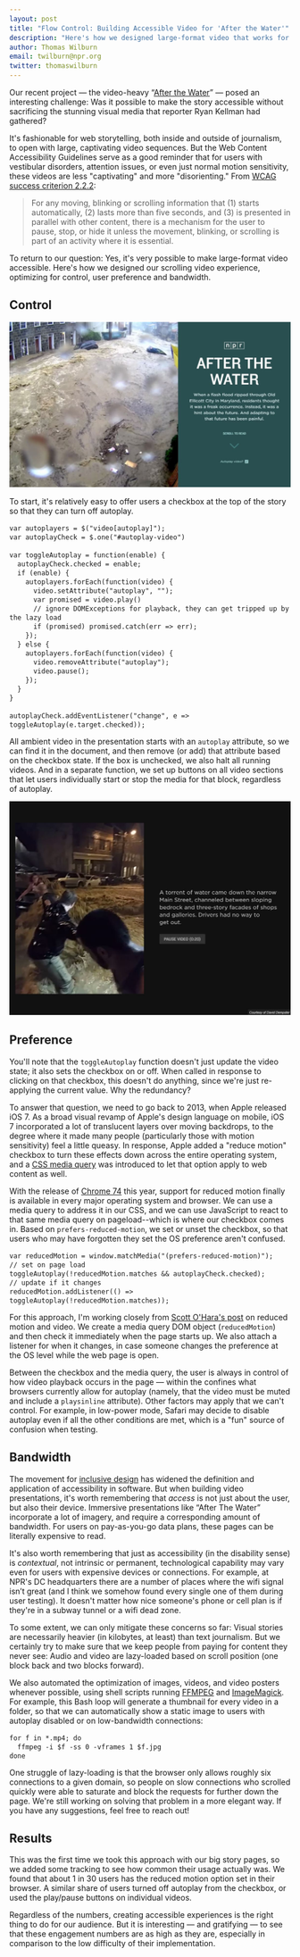 ```yaml
---
layout: post
title: "Flow Control: Building Accessible Video for 'After the Water'"
description: "Here's how we designed large-format video that works for all users"
author: Thomas Wilburn
email: twilburn@npr.org
twitter: thomaswilburn
---
```


Our recent project — the video-heavy “[After the Water](https://apps.npr.org/ellicott-city/)” — posed an interesting challenge: Was it possible to make the story accessible without sacrificing the stunning visual media that reporter Ryan Kellman had gathered?

It's fashionable for web storytelling, both inside and outside of journalism, to open with large, captivating video sequences. But the Web Content Accessibility Guidelines serve as a good reminder that for users with vestibular disorders, attention issues, or even just normal motion sensitivity, these videos are less "captivating" and more "disorienting." From [WCAG success criterion 2.2.2](https://www.w3.org/TR/WCAG21/#pause-stop-hide):

> For any moving, blinking or scrolling information that (1) starts automatically, (2) lasts more than five seconds, and (3) is presented in parallel with other content, there is a mechanism for the user to pause, stop, or hide it unless the movement, blinking, or scrolling is part of an activity where it is essential.

To return to our question: Yes, it's very possible to make large-format video accessible. Here's how we designed our scrolling video experience, optimizing for control, user preference and bandwidth.

## Control

![The opening screen for the story](/img/posts/2019-11-19-flow-control/ellicott-intro-desktop.jpg)

To start, it's relatively easy to offer users a checkbox at the top of the story so that they can turn off autoplay. 

```
var autoplayers = $("video[autoplay]");
var autoplayCheck = $.one("#autoplay-video")

var toggleAutoplay = function(enable) {
  autoplayCheck.checked = enable;
  if (enable) {
    autoplayers.forEach(function(video) {
      video.setAttribute("autoplay", "");
      var promised = video.play()
      // ignore DOMExceptions for playback, they can get tripped up by the lazy load
      if (promised) promised.catch(err => err);
    });
  } else {
    autoplayers.forEach(function(video) {
      video.removeAttribute("autoplay");
      video.pause();
    });
  }
}

autoplayCheck.addEventListener("change", e => toggleAutoplay(e.target.checked));
```

All ambient video in the presentation starts with an `autoplay` attribute, so we can find it in the document, and then remove (or add) that attribute based on the checkbox state. If the box is unchecked, we also halt all running videos. And in a separate function, we set up buttons on all video sections that let users individually start or stop the media for that block, regardless of autoplay.

![Pause button accompanying a video block](/img/posts/2019-11-19-flow-control/ellicott-pause-button.jpg)

## Preference

You'll note that the `toggleAutoplay` function doesn't just update the video state; it also sets the checkbox on or off. When called in response to clicking on that checkbox, this doesn't do anything, since we're just re-applying the current value. Why the redundancy?

To answer that question, we need to go back to 2013, when Apple released  iOS 7. As a broad visual revamp of Apple's design language on mobile, iOS 7 incorporated a lot of translucent layers over moving backdrops, to the degree where it made many people (particularly those with motion sensitivity) feel a little queasy. In response, Apple added a "reduce motion" checkbox to turn these effects down across the entire operating system, and a [CSS media query](https://webkit.org/blog/7551/responsive-design-for-motion/) was introduced to let that option apply to web content as well.

With the release of [Chrome 74](https://developers.google.com/web/updates/2019/03/prefers-reduced-motion) this year, support for reduced motion finally is available in every major operating system and browser. We can use a media query to address it in our CSS, and we can use JavaScript to react to that same media query on pageload--which is where our checkbox comes in. Based on `prefers-reduced-motion`, we set or unset the checkbox, so that users who may have forgotten they set the OS preference aren't confused.

```
var reducedMotion = window.matchMedia("(prefers-reduced-motion)");
// set on page load
toggleAutoplay(!reducedMotion.matches && autoplayCheck.checked);
// update if it changes
reducedMotion.addListener(() => toggleAutoplay(!reducedMotion.matches));
```

For this approach, I'm working closely from [Scott O'Hara's post](https://www.scottohara.me/note/2019/07/12/reduced-motion-video.html) on reduced motion and video. We create a media query DOM object (`reducedMotion`) and then check it immediately when the page starts up. We also attach a listener for when it changes, in case someone changes the preference at the OS level while the web page is open.

Between the checkbox and the media query, the user is always in control of how video playback occurs in the page — within the confines what browsers currently allow for autoplay (namely, that the video must be muted and include a `playsinline` attribute). Other factors may apply that we can't control. For example, in low-power mode, Safari may decide to disable autoplay even if all the other conditions are met, which is a "fun" source of confusion when testing.

## Bandwidth

The movement for [inclusive design](https://www.microsoft.com/design/inclusive/) has widened the definition and application of accessibility in software. But when building video presentations, it's worth remembering that *access* is not just about the user, but also their device. Immersive presentations like “After The Water” incorporate a lot of imagery, and require a corresponding amount of bandwidth. For users on pay-as-you-go data plans, these pages can be literally expensive to read.

It's also worth remembering that just as accessibility (in the disability sense) is *contextual*, not intrinsic or permanent, technological capability may vary even for users with expensive devices or connections. For example, at NPR's DC headquarters there are a number of places where the wifi signal isn’t great (and I think we somehow found every single one of them during user testing). It doesn't matter how nice someone's phone or cell plan is if they're in a subway tunnel or a wifi dead zone.

To some extent, we can only mitigate these concerns so far: Visual stories are necessarily heavier (in kilobytes, at least) than text journalism. But we certainly try to make sure that we keep people from paying for content they never see: Audio and video are lazy-loaded based on scroll position (one block back and two blocks forward).

We also automated the optimization of images, videos, and video posters whenever possible, using shell scripts running [FFMPEG](https://ffmpeg.org) and [ImageMagick](https://imagemagick.org). For example, this Bash loop will generate a thumbnail for every video in a folder, so that we can automatically show a static image to users with autoplay disabled or on low-bandwidth connections:

```
for f in *.mp4; do
  ffmpeg -i $f -ss 0 -vframes 1 $f.jpg
done
```

One struggle of lazy-loading is that the browser only allows roughly six connections to a given domain, so people on slow connections who scrolled quickly were able to saturate and block the requests for further down the page. We're still working on solving that problem in a more elegant way. If you have any suggestions, feel free to reach out!


## Results

This was the first time we took this approach with our big story pages, so we added some tracking to see how common their usage actually was. We found that about 1 in 30 users has the reduced motion option set in their browser. A similar share of users turned off autoplay from the checkbox, or used the play/pause buttons on individual videos.

Regardless of the numbers, creating accessible experiences is the right thing to do for our audience. But it is interesting — and gratifying — to see that these engagement numbers are as high as they are, especially in comparison to the low difficulty of their implementation.
